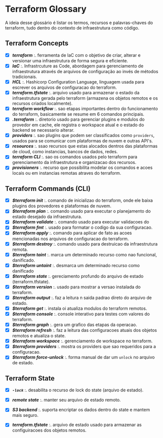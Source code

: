 # Terraform Glossary
A ideia desse glossário é listar os termos, recursos e palavras-chaves do terraform, tudo dentro do contexto de infraestrutura como código.

## Terraform Concepts
- [x] ***terraform*** :. ferramenta de IaC com o objetivo de criar, alterar e versionar uma infraestrutura de forma segura e eficiente.
- [x] ***IaC*** :. Infrastrcuture as Code, abordagem para gerenciamento de infraestrutura através de arquivos de configuração ao invés de métodos tradicionais.
- [x] ***HCL*** :. Hashicorp Configuration Language, linguagem usada para escrever os arquivos de configuracao do terraform.
- [x] ***terraform.tfstate*** :. arquivo usado para armazenar o estado da infraestrutura gerada pelo terraform (armazena os objetos remotos e os recursos criados localmente).
- [x] ***terraform workflow*** :. sao etapas importantes dentro do funcionamento do terraform, basicamente se resume em 6 comandos principais.
- [x] ***.terraform*** :. diretorio usado para gerenciar plugins e modulos do provedor em cache, ele registra o workspace atual e o estado do backend se necessario alterar.
- [x] ***providers*** :. sao plugins que podem ser classificados como `providers`, usados para se comunicar com plataformas de nuvem e outras API's.
- [x] ***resources*** :. ssao recursos que estas alocados dentros das plataformas de cloud, como instancias, bancos de dados, redes.
- [x] ***terraform CLI*** :. sao os comandos usados pelo terraform para gerenciamento da infraestrutura e organizacao dos recursos.
- [x] ***provisioners*** :. recurso que possibilita modelar os comandos e acoes locais ou em instancias remotas atraves do terraform.

## Terraform Commands (CLI)
- [x] ***$terraform init*** :. comando de inicializao do terraform, onde ele baixa plugins dos provedores e plataformas de nuvem.
- [x] ***$terraform plan*** :. comando usado para executar o planejamento do estado desejado da infraestrutura.
- [x] ***$terraform validate*** :. comando usado para executar validacoes do
- [x] ***$terraform fmt*** :. usado para formatar o codigo da sua configuracao.
- [x] ***$terraform apply*** :. comando para aplicar de fato as acoes mencionadas nos arquivos de configuracao do terraform.
- [x] ***$terraform destroy*** :. comando usado para destruicao da infraestrutura remota.
- [x] ***$terraform taint*** :. marca um determinado recurso como nao funcional, danificado.
- [x] ***$terraform untaint*** :. desmarca um determinado recurso como danificado
- [x] ***$terraform state*** :. gereciamento profundo do arquivo de estado (terraform.tfstate).
- [x] ***$terraform version*** :. usado para mostrar a versao instalada do terraform.
- [x] ***$terraform output*** :. faz a leitura n saida padrao direto do arquivo de estado.
- [x] ***$terraform get*** :. instala oi atualiza modulos do terraform remotos.
- [x] ***$terraform console*** :. console interativo para testes com valores do terraform.
- [x] ***$terraform graph*** :. gera um grafico das etapas da operacao.
- [x] ***$terraform refresh*** :. faz a leitura das configuracoes atuais dos objetos remotos e atualiza o state.
- [x] ***$terraform workspace*** :. gerenciamento de workspace no terraform.
- [x] ***$terraform providers*** :. mostra os providers que sao requeridos para a configuracao.
- [x] ***$terraform force-unlock*** :. forma manual de dar um `unlock` no arquivo de estado.

## Terraform State
- [x] ***`-lock`*** :. desabilita o recurso de lock do state (arquivo de estado).
- [x] ***remote state*** :. manter seu arquivo de estado remoto.
- [x] ***S3 backend*** :. suporta encriptar os dados dentro do state e mantem mais seguro.
- [x] ***terraform.tfstate*** :. arquivo de estado usado para armazenar as configuiracoes dos objetos remotos.

